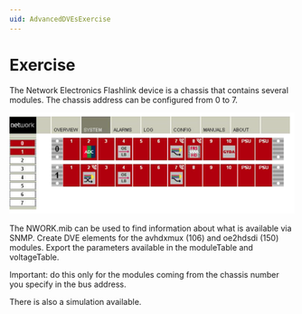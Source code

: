 ```yaml
---
uid: AdvancedDVEsExercise
---
```


# Exercise

The Network Electronics Flashlink device is a chassis that contains several modules. The chassis address can be configured from 0 to 7.

![alt text](../../images/network_elektronics_flashlink.png "Network Electronics Flashlink manager UI")

The NWORK.mib can be used to find information about what is available via SNMP. Create DVE elements for the avhdxmux (106) and oe2hdsdi (150) modules. Export the parameters available in the moduleTable and voltageTable.

Important: do this only for the modules coming from the chassis number you specify in the bus address.

There is also a simulation available.
